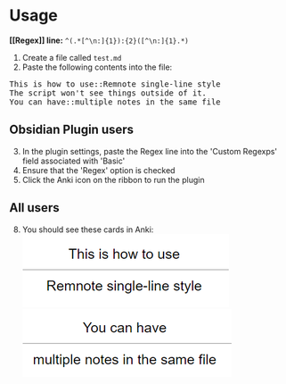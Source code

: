 # Usage
**[[Regex]] line:** `^(.*[^\n:]{1}):{2}([^\n:]{1}.*)`

1. Create a file called `test.md`
2. Paste the following contents into the file:

<pre>
This is how to use::Remnote single-line style
The script won't see things outside of it.
You can have::multiple notes in the same file
</pre>
## Obsidian Plugin users
3. In the plugin settings, paste the Regex line into the 'Custom Regexps' field associated with 'Basic'
4. Ensure that the 'Regex' option is checked
5. Click the Anki icon on the ribbon to run the plugin


## All users
8. You should see these cards in Anki:  
![remnote_1](Images/Remnote_1.png)  
![remnote_2](Images/Remnote_2.png)
